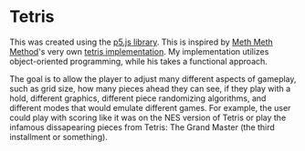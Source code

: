 # Tetris

This was created using the [p5.js library](https://p5js.org).  This is inspired by [Meth Meth Method](https://www.youtube.com/channel/UC8A0M0eDttdB11MHxX58vXQ)'s very own [tetris implementation](https://www.youtube.com/watch?v=H2aW5V46khA&t=9s). My implementation utilizes object-oriented programming, while his takes a functional approach.

The goal is to allow the player to adjust many different aspects of gameplay, such as grid size, how many pieces ahead they can see, if they play with a hold, different graphics, different piece randomizing algorithms, and different modes that would emulate different games.  For example, the user could play with scoring like it was on the NES version of Tetris or play the infamous dissapearing pieces from Tetris: The Grand Master (the third installment or something).